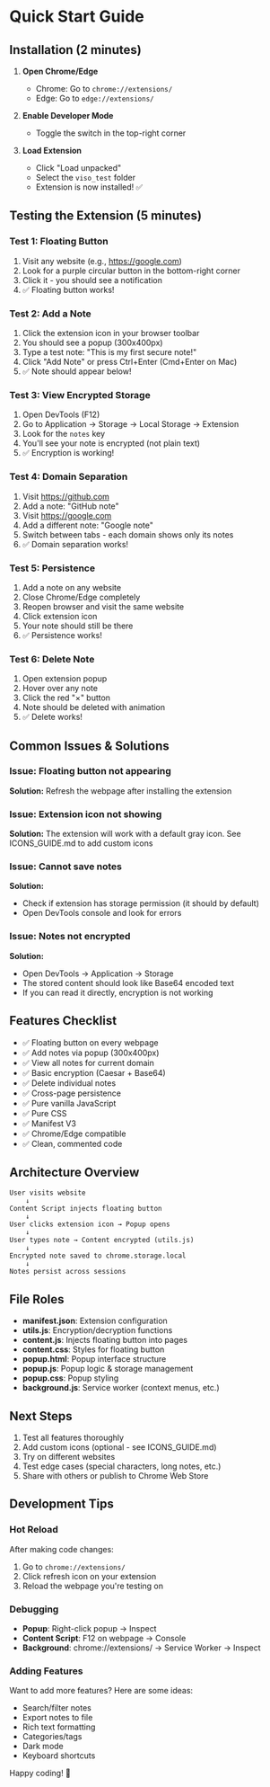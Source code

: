 # Quick Start Guide

## Installation (2 minutes)

1. **Open Chrome/Edge**
   - Chrome: Go to `chrome://extensions/`
   - Edge: Go to `edge://extensions/`

2. **Enable Developer Mode**
   - Toggle the switch in the top-right corner

3. **Load Extension**
   - Click "Load unpacked"
   - Select the `viso_test` folder
   - Extension is now installed! ✅

## Testing the Extension (5 minutes)

### Test 1: Floating Button
1. Visit any website (e.g., https://google.com)
2. Look for a purple circular button in the bottom-right corner
3. Click it - you should see a notification
4. ✅ Floating button works!

### Test 2: Add a Note
1. Click the extension icon in your browser toolbar
2. You should see a popup (300x400px)
3. Type a test note: "This is my first secure note!"
4. Click "Add Note" or press Ctrl+Enter (Cmd+Enter on Mac)
5. ✅ Note should appear below!

### Test 3: View Encrypted Storage
1. Open DevTools (F12)
2. Go to Application → Storage → Local Storage → Extension
3. Look for the `notes` key
4. You'll see your note is encrypted (not plain text)
5. ✅ Encryption is working!

### Test 4: Domain Separation
1. Visit https://github.com
2. Add a note: "GitHub note"
3. Visit https://google.com
4. Add a different note: "Google note"
5. Switch between tabs - each domain shows only its notes
6. ✅ Domain separation works!

### Test 5: Persistence
1. Add a note on any website
2. Close Chrome/Edge completely
3. Reopen browser and visit the same website
4. Click extension icon
5. Your note should still be there
6. ✅ Persistence works!

### Test 6: Delete Note
1. Open extension popup
2. Hover over any note
3. Click the red "×" button
4. Note should be deleted with animation
5. ✅ Delete works!

## Common Issues & Solutions

### Issue: Floating button not appearing
**Solution:** Refresh the webpage after installing the extension

### Issue: Extension icon not showing
**Solution:** The extension will work with a default gray icon. See ICONS_GUIDE.md to add custom icons

### Issue: Cannot save notes
**Solution:** 
- Check if extension has storage permission (it should by default)
- Open DevTools console and look for errors

### Issue: Notes not encrypted
**Solution:** 
- Open DevTools → Application → Storage
- The stored content should look like Base64 encoded text
- If you can read it directly, encryption is not working

## Features Checklist

- ✅ Floating button on every webpage
- ✅ Add notes via popup (300x400px)
- ✅ View all notes for current domain
- ✅ Basic encryption (Caesar + Base64)
- ✅ Delete individual notes
- ✅ Cross-page persistence
- ✅ Pure vanilla JavaScript
- ✅ Pure CSS
- ✅ Manifest V3
- ✅ Chrome/Edge compatible
- ✅ Clean, commented code

## Architecture Overview

```
User visits website
    ↓
Content Script injects floating button
    ↓
User clicks extension icon → Popup opens
    ↓
User types note → Content encrypted (utils.js)
    ↓
Encrypted note saved to chrome.storage.local
    ↓
Notes persist across sessions
```

## File Roles

- **manifest.json**: Extension configuration
- **utils.js**: Encryption/decryption functions
- **content.js**: Injects floating button into pages
- **content.css**: Styles for floating button
- **popup.html**: Popup interface structure
- **popup.js**: Popup logic & storage management
- **popup.css**: Popup styling
- **background.js**: Service worker (context menus, etc.)

## Next Steps

1. Test all features thoroughly
2. Add custom icons (optional - see ICONS_GUIDE.md)
3. Try on different websites
4. Test edge cases (special characters, long notes, etc.)
5. Share with others or publish to Chrome Web Store

## Development Tips

### Hot Reload
After making code changes:
1. Go to `chrome://extensions/`
2. Click refresh icon on your extension
3. Reload the webpage you're testing on

### Debugging
- **Popup**: Right-click popup → Inspect
- **Content Script**: F12 on webpage → Console
- **Background**: chrome://extensions/ → Service Worker → Inspect

### Adding Features
Want to add more features? Here are some ideas:
- Search/filter notes
- Export notes to file
- Rich text formatting
- Categories/tags
- Dark mode
- Keyboard shortcuts

Happy coding! 🚀

